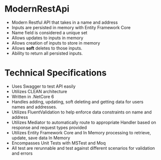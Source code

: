 # ModernRestApi
*  Modern Restful API that takes in a name and address
*  Inputs are persisted in memory with Entity Framework Core
*  Name field is considered a unique set
*  Allows updates to inputs in memory
*  Allows creation of inputs to store in memory
*  Allows **soft** deletes to those inputs.
*  Ability to return all persisted inputs.

# Technical Specifications
*  Uses Swagger to test API easily
*  Utilizes CLEAN architecture
*  Written in .NetCore 6
*  Handles adding, updating, soft deleting and getting data for users names and addresses.
*  Utilizes FluentValidation to help enforce data constraints on name and address
*  Utilizes Mediator to automatically route to appropriate Handler based on response and request types provided
*  Utilizes Entity Framework Core and In Memory processing to retrieve, update, save data In Memory
*  Encompasses Unit Tests with MSTest and Moq
*  All test are rerunnable and test against different scenarios for validation and errors
